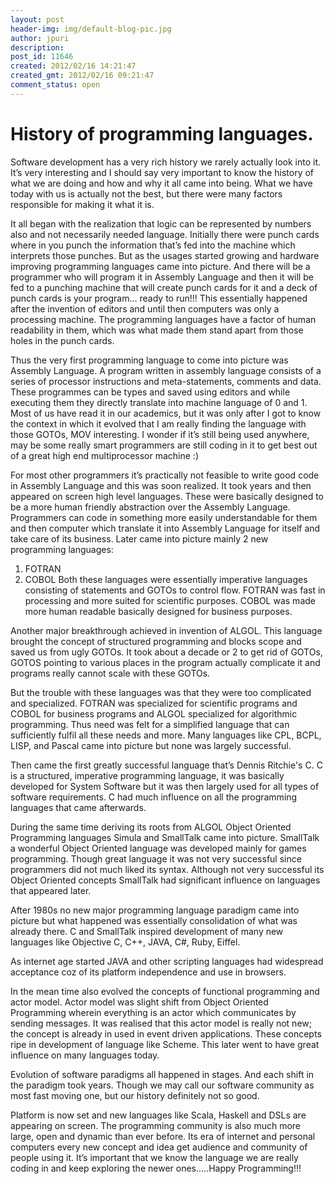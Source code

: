 ```yaml
---
layout: post
header-img: img/default-blog-pic.jpg
author: jpuri
description: 
post_id: 11646
created: 2012/02/16 14:21:47
created_gmt: 2012/02/16 09:21:47
comment_status: open
---
```


# History of programming languages.

Software development has a very rich history we rarely actually look into it. It’s very interesting and I should say very important to know the history of what we are doing and how and why it all came into being. What we have today with us is actually not the best, but there were many factors responsible for making it what it is. 

It all began with the realization that logic can be represented by numbers also and not necessarily needed language. Initially there were punch cards where in you punch the information that’s fed into the machine which interprets those punches. But as the usages started growing and hardware improving programming languages came into picture. And there will be a programmer who will program it in Assembly Language and then it will be fed to a punching machine that will create punch cards for it and a deck of punch cards is your program... ready to run!!! This essentially happened after the invention of editors and until then computers was only a processing machine. The programming languages have a factor of human readability in them, which was what made them stand apart from those holes in the punch cards.

Thus the very first programming language to come into picture was Assembly Language. A program written in assembly language consists of a series of processor instructions and meta-statements, comments and data. These programmes can be types and saved using editors and while executing them they directly translate into machine language of 0 and 1. Most of us have read it in our academics, but it was only after I got to know the context in which it evolved that I am really finding the language with those GOTOs, MOV interesting. I wonder if it’s still being used anywhere, may be some really smart programmers are still coding in it to get best out of a great high end multiprocessor machine :)

For most other programmers it’s practically not feasible to write good code in Assembly Language and this was soon realized. It took years and then appeared on screen high level languages. These were basically designed to be a more human friendly abstraction over the Assembly Language. Programmers can code in something more easily understandable for them and then computer which translate it into Assembly Language for itself and take care of its business. Later came into picture mainly 2 new programming languages: 

  1. FOTRAN
  2. COBOL
Both these languages were essentially imperative languages consisting of statements and GOTOs to control flow. FOTRAN was fast in processing and more suited for scientific purposes. COBOL was made more human readable basically designed for business purposes.

Another major breakthrough achieved in invention of ALGOL. This language brought the concept of structured programming and blocks scope and saved us from ugly GOTOs. It took about a decade or 2 to get rid of GOTOs, GOTOS pointing to various places in the program actually complicate it and programs really cannot scale with these GOTOs.

But the trouble with these languages was that they were too complicated and specialized. FOTRAN was specialized for scientific programs and COBOL for business programs and ALGOL specialized for algorithmic programming. Thus need was felt for a simplified language that can sufficiently fulfil all these needs and more. Many languages like CPL, BCPL, LISP, and Pascal came into picture but none was largely successful.

Then came the first greatly successful language that’s Dennis Ritchie's C. C is a structured, imperative programming language, it was basically developed for System Software but it was then largely used for all types of software requirements. C had much influence on all the programming languages that came afterwards.

During the same time deriving its roots from ALGOL Object Oriented Programming languages Simula and SmallTalk came into picture. SmallTalk a wonderful Object Oriented language was developed mainly for games programming. Though great language it was not very successful since programmers did not much liked its syntax. Although not very successful its Object Oriented concepts SmallTalk had significant influence on languages that appeared later.

After 1980s no new major programming language paradigm came into picture but what happened was essentially consolidation of what was already there. C and SmallTalk inspired development of many new languages like Objective C, C++, JAVA, C#, Ruby, Eiffel.

As internet age started JAVA and other scripting languages had widespread acceptance coz of its platform independence and use in browsers.

In the mean time also evolved the concepts of functional programming and actor model. Actor model was slight shift from Object Oriented Programming wherein everything is an actor which communicates by sending messages. It was realised that this actor model is really not new; the concept is already in used in event driven applications. These concepts ripe in development of language like Scheme. This later went to have great influence on many languages today.

Evolution of software paradigms all happened in stages. And each shift in the paradigm took years. Though we may call our software community as most fast moving one, but our history definitely not so good.

Platform is now set and new languages like Scala, Haskell and DSLs are appearing on screen. The programming community is also much more large, open and dynamic than ever before. Its era of internet and personal computers every new concept and idea get audience and community of people using it. It’s important that we know the language we are really coding in and keep exploring the newer ones.....Happy Programming!!!